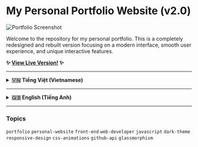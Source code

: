 # My Personal Portfolio Website (v2.0)

![Portfolio Screenshot](assets/screenshot.png)
<!-- QUAN TRỌNG: Hãy chụp một bức ảnh đẹp của trang web mới và lưu nó với tên là "screenshot.png" trong thư mục "assets" của bạn -->

Welcome to the repository for my personal portfolio. This is a completely redesigned and rebuilt version focusing on a modern interface, smooth user experience, and unique interactive features.

**✨ [View Live Version!](https://tranhuudat2004.github.io/) ✨**

---

<details>
<summary><strong>🇻🇳 Tiếng Việt (Vietnamese)</strong></summary>

## 🚀 Giới thiệu

Dự án này là phiên bản nâng cấp toàn diện từ portfolio cũ của tôi. Mục tiêu là tạo ra một không gian trực tuyến không chỉ để trưng bày các dự án và kỹ năng, mà còn để thể hiện đam mê của tôi đối với thiết kế đẹp, code hiệu quả và các công nghệ web hiện đại.

Trang web được xây dựng với triết lý "dark mode" chủ đạo, kết hợp hiệu ứng "glassmorphism" để tạo chiều sâu và sự tinh tế.

---

## 🎨 Các tính năng chính

-   **Thiết kế Hiện đại & Responsive:** Giao diện tối (dark theme) thân thiện với mắt, tự động điều chỉnh hoàn hảo trên mọi thiết bị từ desktop, tablet đến mobile.
-   **Animation Tương tác:** Các phần tử sẽ xuất hiện và biến mất mượt mà khi người dùng cuộn trang, tạo ra một trải nghiệm sống động và tập trung.
-   **Kỹ năng động từ GitHub API:** Phần "Technical Stack" không phải là dữ liệu tĩnh. Nó tự động lấy các ngôn ngữ lập trình tôi sử dụng nhiều nhất trực tiếp từ tài khoản GitHub của tôi thông qua API, đảm bảo danh sách kỹ năng luôn được cập nhật.
-   **Thanh điều hướng thông minh:** Vạch chỉ báo (indicator) di chuyển mượt mà theo từng mục khi người dùng cuộn hoặc nhấp chuột.
-   **Trình phát nhạc:** Một widget nhỏ cho phép khách truy cập nghe những bản nhạc yêu thích của tôi, thể hiện một chút cá tính cá nhân.
-   **Hiệu ứng Glassmorphism:** Các thẻ (card) được thiết kế với hiệu ứng kính mờ, tạo cảm giác hiện đại và có chiều sâu.

---

## 🛠️ Ngăn xếp Công nghệ

Dự án này được xây dựng hoàn toàn từ gốc với các công nghệ web cốt lõi:

-   **HTML5:** Cấu trúc ngữ nghĩa và chuẩn SEO.
-   **CSS3:**
    -   Sử dụng biến CSS (CSS Variables) để quản lý màu sắc và theme một cách nhất quán.
    -   Layout hiện đại với **CSS Grid** và **Flexbox**.
    -   Animations và Transitions mượt mà.
-   **JavaScript (ES6+):**
    -   Thao tác với DOM để tạo các tính năng tương tác.
    -   Sử dụng **`fetch` API** để gọi dữ liệu từ GitHub.
    -   **`IntersectionObserver`** để tối ưu hóa hiệu năng cho các animation khi cuộn.
-   **API:** GitHub API
-   **Thư viện:** Font Awesome (cho các icon).
-   **Deployment:** GitHub Pages.

---

## ⚙️ Thiết lập và Chạy cục bộ

Nếu bạn muốn xem hoặc thử nghiệm trang web này trên máy của mình:

1.  **Clone a repository:**
    ```bash
    git clone https://github.com/TranHuuDat2004/TranHuuDat2004.github.io.git
    ```

2.  **Điều hướng đến thư mục dự án:**
    ```bash
    cd TranHuuDat2004.github.io
    ```

3.  **Mở file `index.html`:**
    -   Bạn có thể mở trực tiếp bằng trình duyệt.
    -   **Gợi ý:** Để có trải nghiệm tốt nhất, hãy sử dụng một tiện ích mở rộng máy chủ trực tiếp (live server) trong trình soạn thảo code của bạn (ví dụ: **Live Server** cho Visual Studio Code).

---

## 📫 Liên hệ

Nếu bạn có bất kỳ câu hỏi nào hoặc muốn kết nối, đừng ngần ngại liên hệ với tôi qua:

-   **LinkedIn:** [linkedin.com/in/tranhuudat2004](https://linkedin.com/in/tranhuudat2004)
-   **Email:** [tranhuudat.cv@gmail.com](mailto:tranhuudat.cv@gmail.com)

Cảm ơn bạn đã ghé thăm!

</details>

---

<details>
<summary><strong>🇬🇧 English (Tiếng Anh)</strong></summary>

## 🚀 About This Project

This project is a complete overhaul of my old portfolio. The goal was to create an online space not only to showcase my projects and skills but also to express my passion for beautiful design, efficient code, and modern web technologies.

The website is built with a "dark mode" philosophy, incorporating the "glassmorphism" effect to create depth and sophistication.

---

## 🎨 Key Features

-   **Modern & Responsive Design:** A user-friendly dark theme that adapts perfectly to all devices, from desktops and tablets to mobile phones.
-   **Interactive Animations:** Elements smoothly appear and disappear as the user scrolls, creating a dynamic and focused experience.
-   **Dynamic Skills from GitHub API:** The "Technical Stack" section is not static. It automatically fetches my most-used programming languages directly from my GitHub account via the API, ensuring the skill list is always up-to-date.
-   **Smart Navigation Bar:** The active indicator smoothly follows each menu item as the user scrolls or clicks.
-   **Music Player:** A small widget that allows visitors to listen to my favorite music, adding a personal touch.
-   **Glassmorphism Effect:** Cards are designed with a frosted-glass effect, giving a modern and layered feel.

---

## 🛠️ Tech Stack

This project was built from scratch with core web technologies:

-   **HTML5:** Semantic structure and SEO standards.
-   **CSS3:**
    -   Utilizes CSS Variables for consistent color and theme management.
    -   Modern layouts with **CSS Grid** and **Flexbox**.
    -   Smooth Animations and Transitions.
-   **JavaScript (ES6+):**
    -   DOM manipulation for interactive features.
    -   Uses the **`fetch` API** to call data from GitHub.
    -   **`IntersectionObserver`** to optimize performance for scroll-based animations.
-   **API:** GitHub API
-   **Library:** Font Awesome (for icons).
-   **Deployment:** GitHub Pages.

---

## ⚙️ Local Setup

If you want to view or test this website on your local machine:

1.  **Clone the repository:**
    ```bash
    git clone https://github.com/TranHuuDat2004/TranHuuDat2004.github.io.git
    ```

2.  **Navigate to the project directory:**
    ```bash
    cd TranHuuDat2004.github.io
    ```

3.  **Open the `index.html` file:**
    -   You can open it directly with your browser.
    -   **Tip:** For the best experience, use a live server extension in your code editor (e.g., **Live Server** for Visual Studio Code).

---

## 📫 Connect with Me

If you have any questions or would like to connect, feel free to reach out to me via:

-   **LinkedIn:** [linkedin.com/in/tranhuudat2004](https://linkedin.com/in/tranhuudat2004)
-   **Email:** [tranhuudat.cv@gmail.com](mailto:tranhuudat.cv@gmail.com)

Thank you for visiting!

</details>

---

### Topics

`portfolio` `personal-website` `front-end` `web-developer` `javascript` `dark-theme` `responsive-design` `css-animations` `github-api` `glassmorphism`